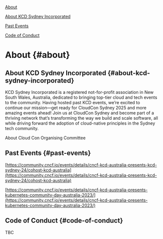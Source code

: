 [About](#about)

[About KCD Sydney Incorporated](#about-kcd-sydney-incorporated)

[Past Events](#past-events)

[Code of Conduct](#code-of-conduct)
 
# About  {#about}

## About KCD Sydney Incorporated  {#about-kcd-sydney-incorporated}

KCD Sydney Incorporated is a registered not-for-profit association in New South Wales, Australia, dedicated to bringing top-tier cloud and tech events to the community. Having hosted past KCD events, we’re excited to continue our mission—get ready for CloudCon Sydney 2025 and more amazing events ahead\! Join us at CloudCon Sydney and become part of a thriving network that’s transforming the way we build and scale software, all while driving forward the adoption of cloud-native principles in the Sydney tech community. 

About Cloud Con Organising Committee 

## Past Events  {#past-events}

[https://community.cncf.io/events/details/cncf-kcd-australia-presents-kcd-sydney-24/cohost-kcd-australia](https://community.cncf.io/events/details/cncf-kcd-australia-presents-kcd-sydney-24/cohost-kcd-australia) 

[https://community.cncf.io/events/details/cncf-kcd-australia-presents-kubernetes-community-day-australia-2023/](https://community.cncf.io/events/details/cncf-kcd-australia-presents-kubernetes-community-day-australia-2023/) 

 

## Code of Conduct  {#code-of-conduct}

TBC
